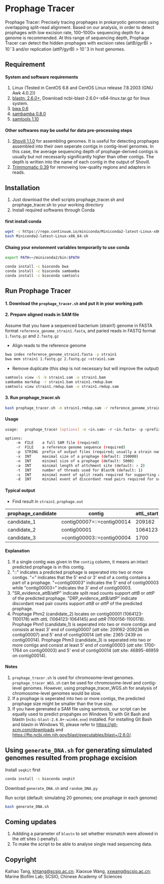 Prophage Tracer
========

Prophage Tracer: Precisely tracing prophages in prokaryotic genomes using overlapping split-read alignment.
Based on our analysis, in order to detect prophages with low excision rate, 100–1000× sequencing depth for a genome is recommended. At this range of sequencing depth, Prophage Tracer can detect the hidden prophages with excision rates (attB/gyrB) > $10^-3$ and/or replication (attP/gyrB) > $10^-3$ in host genomes.

Requirement
------

#### System and software requirements

1. Linux (Tested in CentOS 6.8 and CentOS Linux release 7.8.2003 (GNU Awk 4.0.2))
2. [blastn: 2.6.0+](https://ftp.ncbi.nlm.nih.gov/blast/executables/blast+/2.6.0/), Download ncbi-blast-2.6.0+-x64-linux.tar.gz for linux system.
3. [bwa 0.6](http://bio-bwa.sourceforge.net/)
4. [sambamba 0.8.0](http://lomereiter.github.io/sambamba/)
5. [samtools 1.10](http://www.htslib.org/)

#### Other softwares may be useful for data pre-processing steps
1. [Shovill 1.1.0](https://github.com/tseemann/shovill) for assembling genomes. It is useful for detecting prophages assembled into their own seperate contigs in contig-level genomes. In this case, the average sequencing depth of prophage-derived contigs is usually but not necessarily significantly higher than other contigs. The depth is written into the name of each contig in the output of Shovill.
2. [Trimmomatic 0.39](https://github.com/usadellab/Trimmomatic) for removeing low-quality regions and adapters in reads.

Installation
------
1. Just download the shell scripts prophage_tracer.sh and prophage_tracer.sh to your working directory
2. Install required softwares through Conda

#### first install conda
```Bash
wget -c https://repo.continuum.io/miniconda/Miniconda2-latest-Linux-x86_64.sh
bash Miniconda2-latest-Linux-x86_64.sh
```
#### Chaing your envionment variables temporarily to use conda
```Bash
export PATH=~/miniconda2/bin:$PATH
```
```Bash
conda install -c bioconda bwa
conda install -c bioconda sambamba
conda install -c bioconda samtools
```

Run Prophage Tracer
------
#### 1. Download the `prophage_tracer.sh` and put it in your working path

#### 2. Prepare aligned reads in SAM file

Assume that you have a sequenced bacterium (strain1) genome in FASTA format `reference_genome_strain1.fasta`, and paried reads in FASTQ format `1.fastq.gz` and `2.fastq.gz`

* Align reads to the reference genome
```Bash
bwa index reference_genome_strain1.fasta -p strain1
bwa mem strain1 1.fastq.gz 2.fastq.gz >strain1.sam
```
* Remove duplicate (this step is not necessary but will improve the output)
```Bash
samtools view -S -b strain1.sam -o strain1.bam
sambamba markdup -r strain1.bam strain1.rmdup.bam
samtools view strain1.rmdup.bam -o strain1.rmdup.sam 
```
#### 3. Run prophage_tracer.sh
```Bash
bash prophage_tracer.sh -m strain1.rmdup.sam -r reference_genome_strain1.fasta -p strain1
```
#### Usage

```Bash
usage:   prophage_tracer [options] -m <in.sam> -r <in.fasta> -p <prefix>

options:
     -m  FILE    a full SAM file (required)
     -r  FILE    a reference genome sequence (required)
     -p  STRING  prefix of output files (required; usually a strain name or a sample name)
     -x  INT     maximal size of a prophage (default: 150000)
     -n  INT     minimal size of a prophage (default: 5000)
     -a  INT     minimal length of attchment site (default: > 2)
     -t  INT     number of threads used for BlastN (default: 1)
     -s  INT     minimal event of split reads required for supporting a prophage candidate (default: 1)
     -d  INT     minimal event of discordant read pairs required for supporting a prophage candidat (default: 1)
```

#### Typical output
* Find result in `strain1.prophage.out`

|prophage_candidate|contig|attL_start|attL_end|attR_start|attR_end|prophage_size|SR_evidence_attB|SR_evidence_attP|DRP_evidence_attB|DRP_evidence_attP|
|----------|-------------------------|----|----|----|----|----|----|----|----|----|
|candidate_1|contig00007=::=contig00014|209162|209236|2365|2439|16770|0|4|1|2
|candidate_2|contig00001|1064123|1064145|1100156|1100178|36033|0|1|0|0
|candidate_3|=contig00003::=contig00004|1700|1764|46895|46959|48658|2|28|2|24


#### Explanation
1. If a single contig was given in the `contig` column, it means an intact predicted prophage is in this contig.
2. "::" indicates a predicted prophage is seperated into two or more contigs. "=" indicates that the 5' end or 3' end of a contig contains a part of a prophage. "=contig00003" indicates the 5' end of contig00003 while "contig00003=" indicates the 3' end of contig00003.
3. "SR_evidence_attB/attP" indicate split read counts support *attB* or *attP* of the predicted prophage. "DRP_evidence_attB/attP" indicate discordant read pair counts support *attB* or *attP* of the predicted prophage.
4. Prophage Phm2 (candidate_2) locates on contig00001 (1064123-1100178) with *attL* (1064123-1064145) and *attR* (1100156-1100178). Prophage Phm1 (candidate_1) is seperated into two or more contigs and consists at least 3' end of contig00007 (*att* site: 209162-209236 on contig00007) and 5' end of contig00014 (*att* site: 2365-2439 on contig00014). Prophage Phm3 (candidate_3)
is seperated into two or more contigs and consist at least 5' end of contig00003 (*att* site: 1700-1764 on contig00003) and 5' end of contig00014 (*att* site: 46895-46959 on contig00014).

#### Notes
1. `prophage_tracer.sh` is used for chromosome-level genomes. `prophage_tracer_WGS.sh` can be used for chromosome-level and contig-level genomes. However, using prophage_tracer_WGS.sh for analysis of chromosome-level  genomes would be slow.
2. If a prophage is seperated into two or more contigs, the predicted prophage size might be smaller than the true size.
3. If you have gerenated a SAM file using samtools, our script can be equally used to predict propahges on Windows 10 with Git Bash and blastn (`ncbi-blast-2.6.0+-win64.exe`) installed. For installing Git Bash and blastn in Windows 10, please refer to https://git-scm.com/downloads and https://ftp.ncbi.nlm.nih.gov/blast/executables/blast+/2.6.0/.

Using `generate_DNA.sh` for generating simulated genomes resulted from prophage excision
------

Install `seqkit` first
```Bash
conda install -c bioconda seqkit
```
Download ``generate_DNA.sh`` and ``random_DNA.py``

Run script (default: simulating 20 genomes; one prophage in each genome)
```Bash
bash generate_DNA.sh
```


Coming updates
------
1. Addding a parameter of `blastn` to set whether mismatch were allowed in the *att* sites (-penalty).
2. To make the script to be able to analyse single read sequencing data.

Copyright
------
Kaihao Tang, khtang@scsio.ac.cn;
Xiaoxue Wang, xxwang@scsio.ac.cn;
Marine Biofilm Lab;
SCSIO, Chinese Academy of Sciences
